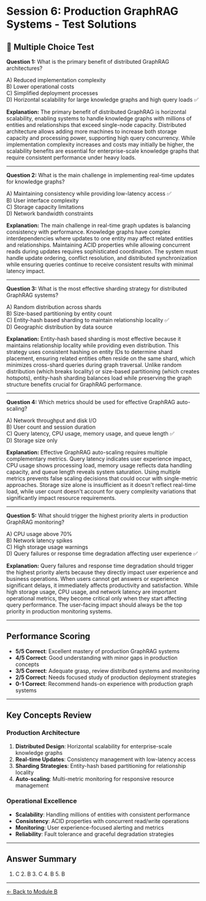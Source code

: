 # Session 6: Production GraphRAG Systems - Test Solutions

## 📝 Multiple Choice Test

**Question 1:** What is the primary benefit of distributed GraphRAG architectures?  

A) Reduced implementation complexity  
B) Lower operational costs  
C) Simplified deployment processes  
D) Horizontal scalability for large knowledge graphs and high query loads ✅  

**Explanation:** The primary benefit of distributed GraphRAG is horizontal scalability, enabling systems to handle knowledge graphs with millions of entities and relationships that exceed single-node capacity. Distributed architecture allows adding more machines to increase both storage capacity and processing power, supporting high query concurrency. While implementation complexity increases and costs may initially be higher, the scalability benefits are essential for enterprise-scale knowledge graphs that require consistent performance under heavy loads.

---

**Question 2:** What is the main challenge in implementing real-time updates for knowledge graphs?  

A) Maintaining consistency while providing low-latency access ✅  
B) User interface complexity  
C) Storage capacity limitations  
D) Network bandwidth constraints  

**Explanation:** The main challenge in real-time graph updates is balancing consistency with performance. Knowledge graphs have complex interdependencies where updates to one entity may affect related entities and relationships. Maintaining ACID properties while allowing concurrent reads during updates requires sophisticated coordination. The system must handle update ordering, conflict resolution, and distributed synchronization while ensuring queries continue to receive consistent results with minimal latency impact.

---

**Question 3:** What is the most effective sharding strategy for distributed GraphRAG systems?  

A) Random distribution across shards  
B) Size-based partitioning by entity count  
C) Entity-hash based sharding to maintain relationship locality ✅  
D) Geographic distribution by data source  

**Explanation:** Entity-hash based sharding is most effective because it maintains relationship locality while providing even distribution. This strategy uses consistent hashing on entity IDs to determine shard placement, ensuring related entities often reside on the same shard, which minimizes cross-shard queries during graph traversal. Unlike random distribution (which breaks locality) or size-based partitioning (which creates hotspots), entity-hash sharding balances load while preserving the graph structure benefits crucial for GraphRAG performance.

---

**Question 4:** Which metrics should be used for effective GraphRAG auto-scaling?  

A) Network throughput and disk I/O  
B) User count and session duration  
C) Query latency, CPU usage, memory usage, and queue length ✅  
D) Storage size only  

**Explanation:** Effective GraphRAG auto-scaling requires multiple complementary metrics. Query latency indicates user experience impact, CPU usage shows processing load, memory usage reflects data handling capacity, and queue length reveals system saturation. Using multiple metrics prevents false scaling decisions that could occur with single-metric approaches. Storage size alone is insufficient as it doesn't reflect real-time load, while user count doesn't account for query complexity variations that significantly impact resource requirements.

---

**Question 5:** What should trigger the highest priority alerts in production GraphRAG monitoring?  

A) CPU usage above 70%  
B) Network latency spikes  
C) High storage usage warnings  
D) Query failures or response time degradation affecting user experience ✅  

**Explanation:** Query failures and response time degradation should trigger the highest priority alerts because they directly impact user experience and business operations. When users cannot get answers or experience significant delays, it immediately affects productivity and satisfaction. While high storage usage, CPU usage, and network latency are important operational metrics, they become critical only when they start affecting query performance. The user-facing impact should always be the top priority in production monitoring systems.

---

## Performance Scoring

- **5/5 Correct**: Excellent mastery of production GraphRAG systems
- **4/5 Correct**: Good understanding with minor gaps in production concepts
- **3/5 Correct**: Adequate grasp, review distributed systems and monitoring
- **2/5 Correct**: Needs focused study of production deployment strategies
- **0-1 Correct**: Recommend hands-on experience with production graph systems

---

## Key Concepts Review

### Production Architecture
1. **Distributed Design**: Horizontal scalability for enterprise-scale knowledge graphs
2. **Real-time Updates**: Consistency management with low-latency access
3. **Sharding Strategies**: Entity-hash based partitioning for relationship locality
4. **Auto-scaling**: Multi-metric monitoring for responsive resource management

### Operational Excellence
- **Scalability**: Handling millions of entities with consistent performance
- **Consistency**: ACID properties with concurrent read/write operations
- **Monitoring**: User experience-focused alerting and metrics
- **Reliability**: Fault tolerance and graceful degradation strategies

---

## Answer Summary
1. C  2. B  3. C  4. B  5. B

---

[← Back to Module B](Session6_ModuleB_Production_Systems.md)